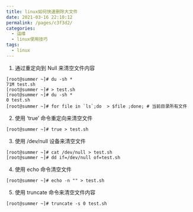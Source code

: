 ```yaml
---
title: linux如何快速删除大文件
date: 2021-03-16 22:10:12
permalink: /pages/c3f3d2/
categories:
  - 运维
  - linux使用技巧
tags:
  - linux
---
```


1. 通过重定向到 Null 来清空文件内容

```shell
[root@summer ~]# du -sh *
71M test.sh
[root@summer ~]# > test.sh 
[root@summer ~]# du -sh *
0 test.sh
[root@summer ~]# for file in `ls`;do  > $file ;done; # 当前目录所有文件
```

2. 使用 ‘true’ 命令重定向来清空文件


```shell
[root@summer ~]# true > test.sh
```

3. 使用 /dev/null 设备来清空文件
   
```shell
[root@summer ~]# cat /dev/null > test.sh
[root@summer ~]# dd if=/dev/null of=test.sh
```

4. 使用 echo 命令清空文件
   
```shell
[root@summer ~]# echo -n "" > test.sh
```

5. 使用 truncate 命令来清空文件内容

```shell
[root@summer ~]# truncate -s 0 test.sh
```
